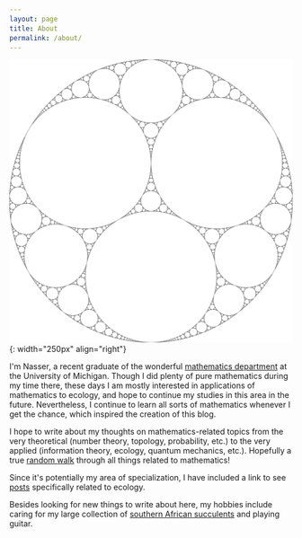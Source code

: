 ```yaml
---
layout: page
title: About
permalink: /about/
---
```

<link href="https://fonts.googleapis.com/css2?family=Amiri&display=swap" rel="stylesheet">

![about](/Images/about.JPG){: width="250px" align="right"}

I'm Nasser, a recent graduate of the wonderful [mathematics department](https://lsa.umich.edu/math) at  the University of Michigan. Though I did plenty of pure mathematics during my time there, these days I am mostly interested in  applications of mathematics to ecology, and hope to continue my studies in this area in the future. Nevertheless, I continue to learn all sorts of mathematics whenever I get the chance, which inspired the creation of this blog.



I hope to write about my thoughts on mathematics-related topics from the very theoretical (number theory, topology, probability, etc.) to the very applied (information theory, ecology, quantum mechanics, etc.). Hopefully a true [random walk](https://en.wikipedia.org/wiki/Random_walk) through all things related to mathematics!

Since it's potentially my area of specialization, I have included a link to see [posts](https://mohammnas.github.io/randomwalks/blog-ecology/) specifically related to ecology.

Besides looking for new things to write about here, my hobbies include caring for my large collection of [southern African succulents](https://en.wikipedia.org/wiki/Aizoaceae) and playing guitar.

